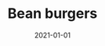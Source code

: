 ---
title: Bean burgers
categories: dinner
date: 2021-01-01
featured_image: /images/recipes/beanburgers.jpg
recipe:
  servings: makes 4
  ingredients_markdown: |-
    * 1 400g can kidney beans
    * ½ tablespoon olive oil
    * 1 large garlic clove, crushed
    * ½ red onion, chopped
    * ½ tsp oregano
    * ½ tsp cumin
    * 1 tsp smoked paprika
    * ½ tsp turmeric
    * ½ tsp chilli powder
    * 1 tablespoon tomato paste
    * 2 tsp harissa paste
    * 1 tsp soy sauce
    * 50g rolled oats
    * 1-2 tbsp plain flour

  directions_markdown: |-
    1. Preheat the oven to 180°C. Rinse and drain the kidney beans. Place in a medium bowl and mash well with a fork. 
    
    2. In a medium pan, heat some vegetable oil and sauté the onions for 3 minutes. Add the garlic and cook for another minute. 
    
    3. Add the sautéd onion and garlic to the mashed beans, together with the spices, oil, tomato paste, harissa paste, soy sauce, oats and flour. Combine well and shape into 4 patties. Bake for 30 minutes, until the outside is crispy.
---